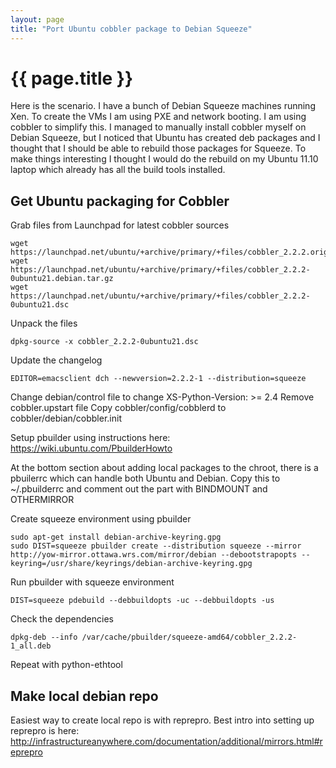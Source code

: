 ```yaml
---
layout: page
title: "Port Ubuntu cobbler package to Debian Squeeze"
---
```


# {{ page.title }}

Here is the scenario. I have a bunch of Debian Squeeze machines
running Xen. To create the VMs I am using PXE and network booting. I
am using cobbler to simplify this. I managed to manually install
cobbler myself on Debian Squeeze, but I noticed that Ubuntu has
created deb packages and I thought that I should be able to rebuild
those packages for Squeeze. To make things interesting I thought I
would do the rebuild on my Ubuntu 11.10 laptop which already has all
the build tools installed.

## Get Ubuntu packaging for Cobbler

Grab files from Launchpad for latest cobbler sources

    wget https://launchpad.net/ubuntu/+archive/primary/+files/cobbler_2.2.2.orig.tar.gz
    wget https://launchpad.net/ubuntu/+archive/primary/+files/cobbler_2.2.2-0ubuntu21.debian.tar.gz
    wget https://launchpad.net/ubuntu/+archive/primary/+files/cobbler_2.2.2-0ubuntu21.dsc
  
Unpack the files

    dpkg-source -x cobbler_2.2.2-0ubuntu21.dsc
  
Update the changelog

    EDITOR=emacsclient dch --newversion=2.2.2-1 --distribution=squeeze

Change debian/control file to change XS-Python-Version: >= 2.4
Remove cobbler.upstart file
Copy cobbler/config/cobblerd to cobbler/debian/cobbler.init

Setup pbuilder using instructions here:
https://wiki.ubuntu.com/PbuilderHowto

At the bottom section about adding local packages to the chroot, there
is a pbuilerrc which can handle both Ubuntu and Debian. Copy this to
~/.pbuilderrc and comment out the part with BINDMOUNT and OTHERMIRROR

Create squeeze environment using pbuilder

    sudo apt-get install debian-archive-keyring.gpg
    sudo DIST=squeeze pbuilder create --distribution squeeze --mirror http://yow-mirror.ottawa.wrs.com/mirror/debian --debootstrapopts --keyring=/usr/share/keyrings/debian-archive-keyring.gpg

Run pbuilder with squeeze environment

    DIST=squeeze pdebuild --debbuildopts -uc --debbuildopts -us
    
Check the dependencies

    dpkg-deb --info /var/cache/pbuilder/squeeze-amd64/cobbler_2.2.2-1_all.deb

Repeat with python-ethtool

## Make local debian repo

Easiest way to create local repo is with reprepro. Best intro into
setting up reprepro is here:
http://infrastructureanywhere.com/documentation/additional/mirrors.html#reprepro
